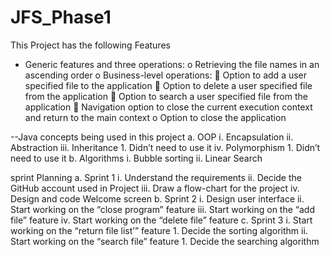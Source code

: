# JFS_Phase1

This Project has the following Features 

-	Generic features and three operations: 
    o	Retrieving the file names in an ascending order
    o	Business-level operations:
        	Option to add a user specified file to the application
        	Option to delete a user specified file from the application 
        	Option to search a user specified file from the application 
        	Navigation option to close the current execution context and return to the main context
    o	Option to close the application

--Java concepts being used in this project
    a.	OOP
        i.	Encapsulation
        ii.	Abstraction
        iii.	Inheritance 
            1.	Didn’t need to use it
        iv.	Polymorphism 
            1.	Didn’t need to use it
    b.	Algorithms 
        i.	Bubble sorting 
        ii.	Linear Search 


sprint Planning 
    a.	Sprint 1
        i.	Understand the requirements 
        ii.	Decide the GitHub account used in Project
        iii.	Draw a flow-chart for the project
        iv.	Design and code Welcome screen
    b.	Sprint 2
        i.	Design user interface 
        ii.	Start working on the “close program” feature
        iii.	Start working on the “add file” feature
        iv.	Start working on the “delete file” feature
    c.	Sprint 3
        i.	Start working on the “return file list’” feature
        1.	 Decide the sorting algorithm 
        ii.	Start working on the “search file” feature
        1.	Decide the searching algorithm 
        

